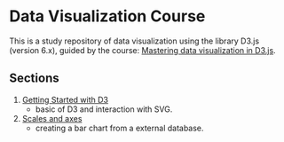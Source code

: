 # Data Visualization Course

This is a study repository of data visualization using the library D3.js (version 6.x), guided by the course: [Mastering data visualization in D3.js](https://www.udemy.com/course/masteringd3js/).

## Sections

1. [Getting Started with D3](getting-started-with-d3)
    - basic of D3 and interaction with SVG.
2. [Scales and axes](scales-and-axes)
    - creating a bar chart from a external database.

